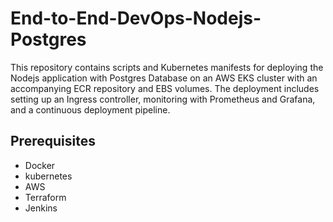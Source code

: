 # End-to-End-DevOps-Nodejs-Postgres
This repository contains scripts and Kubernetes manifests for deploying the Nodejs application with Postgres Database on an AWS EKS cluster with an accompanying ECR repository and EBS volumes. The deployment includes setting up an Ingress controller, monitoring with Prometheus and Grafana, and a continuous deployment pipeline.

## Prerequisites
- Docker 
- kubernetes 
- AWS 
- Terraform
- Jenkins 